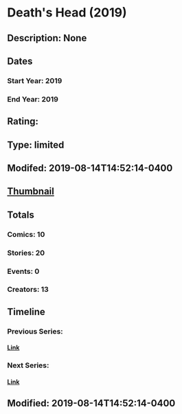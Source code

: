 # Death's Head (2019)
## Description: None
## Dates
### Start Year: 2019
### End Year: 2019
## Rating: 
## Type: limited
## Modifed: 2019-08-14T14:52:14-0400
## [Thumbnail](http://i.annihil.us/u/prod/marvel/i/mg/c/f0/5d38c4e38ee6c.jpg)
## Totals
### Comics: 10
### Stories: 20
### Events: 0
### Creators: 13
## Timeline
### Previous Series: 
#### [Link]()
### Next Series: 
#### [Link]()
## Modified: 2019-08-14T14:52:14-0400